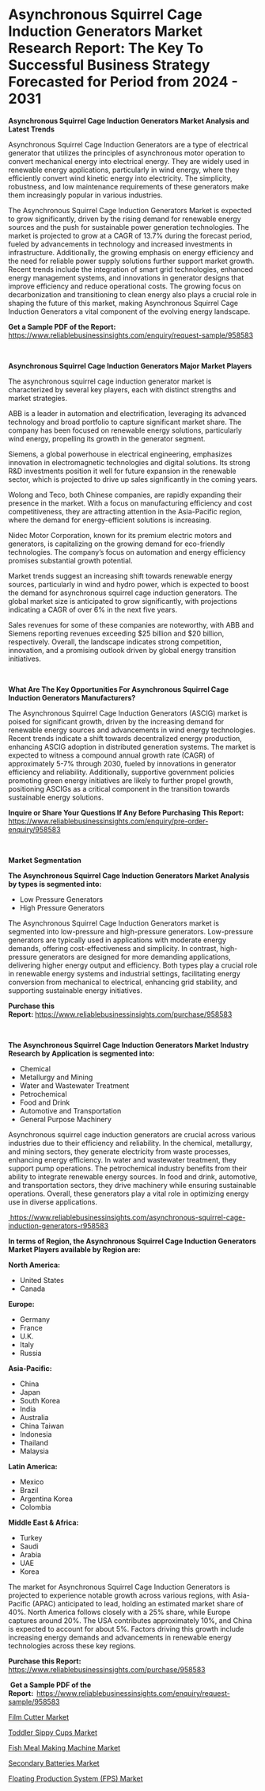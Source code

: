 <p><h1>Asynchronous Squirrel Cage Induction Generators Market Research Report: The Key To Successful Business Strategy Forecasted for Period from 2024 - 2031</h1></p><p><strong>Asynchronous Squirrel Cage Induction Generators Market Analysis and Latest Trends</strong></p>
<p><p>Asynchronous Squirrel Cage Induction Generators are a type of electrical generator that utilizes the principles of asynchronous motor operation to convert mechanical energy into electrical energy. They are widely used in renewable energy applications, particularly in wind energy, where they efficiently convert wind kinetic energy into electricity. The simplicity, robustness, and low maintenance requirements of these generators make them increasingly popular in various industries.</p><p>The Asynchronous Squirrel Cage Induction Generators Market is expected to grow significantly, driven by the rising demand for renewable energy sources and the push for sustainable power generation technologies. The market is projected to grow at a CAGR of 13.7% during the forecast period, fueled by advancements in technology and increased investments in infrastructure. Additionally, the growing emphasis on energy efficiency and the need for reliable power supply solutions further support market growth. Recent trends include the integration of smart grid technologies, enhanced energy management systems, and innovations in generator designs that improve efficiency and reduce operational costs. The growing focus on decarbonization and transitioning to clean energy also plays a crucial role in shaping the future of this market, making Asynchronous Squirrel Cage Induction Generators a vital component of the evolving energy landscape.</p></p>
<p><strong>Get a Sample PDF of the Report:&nbsp;</strong> <a href="https://www.reliablebusinessinsights.com/enquiry/request-sample/958583">https://www.reliablebusinessinsights.com/enquiry/request-sample/958583</a></p>
<p>&nbsp;</p>
<p><strong>Asynchronous Squirrel Cage Induction Generators Major Market Players</strong></p>
<p><p>The asynchronous squirrel cage induction generator market is characterized by several key players, each with distinct strengths and market strategies. </p><p>ABB is a leader in automation and electrification, leveraging its advanced technology and broad portfolio to capture significant market share. The company has been focused on renewable energy solutions, particularly wind energy, propelling its growth in the generator segment.</p><p>Siemens, a global powerhouse in electrical engineering, emphasizes innovation in electromagnetic technologies and digital solutions. Its strong R&D investments position it well for future expansion in the renewable sector, which is projected to drive up sales significantly in the coming years.</p><p>Wolong and Teco, both Chinese companies, are rapidly expanding their presence in the market. With a focus on manufacturing efficiency and cost competitiveness, they are attracting attention in the Asia-Pacific region, where the demand for energy-efficient solutions is increasing.</p><p>Nidec Motor Corporation, known for its premium electric motors and generators, is capitalizing on the growing demand for eco-friendly technologies. The company’s focus on automation and energy efficiency promises substantial growth potential.</p><p>Market trends suggest an increasing shift towards renewable energy sources, particularly in wind and hydro power, which is expected to boost the demand for asynchronous squirrel cage induction generators. The global market size is anticipated to grow significantly, with projections indicating a CAGR of over 6% in the next five years.</p><p>Sales revenues for some of these companies are noteworthy, with ABB and Siemens reporting revenues exceeding $25 billion and $20 billion, respectively. Overall, the landscape indicates strong competition, innovation, and a promising outlook driven by global energy transition initiatives.</p></p>
<p>&nbsp;</p>
<p><strong>What Are The Key Opportunities For Asynchronous Squirrel Cage Induction Generators Manufacturers?</strong></p>
<p><p>The Asynchronous Squirrel Cage Induction Generators (ASCIG) market is poised for significant growth, driven by the increasing demand for renewable energy sources and advancements in wind energy technologies. Recent trends indicate a shift towards decentralized energy production, enhancing ASCIG adoption in distributed generation systems. The market is expected to witness a compound annual growth rate (CAGR) of approximately 5-7% through 2030, fueled by innovations in generator efficiency and reliability. Additionally, supportive government policies promoting green energy initiatives are likely to further propel growth, positioning ASCIGs as a critical component in the transition towards sustainable energy solutions.</p></p>
<p><strong>Inquire or Share Your Questions If Any Before Purchasing This Report:</strong> <a href="https://www.reliablebusinessinsights.com/enquiry/pre-order-enquiry/958583">https://www.reliablebusinessinsights.com/enquiry/pre-order-enquiry/958583</a></p>
<p>&nbsp;</p>
<p><strong>Market Segmentation</strong></p>
<p><strong>The Asynchronous Squirrel Cage Induction Generators Market Analysis by types is segmented into:</strong></p>
<p><ul><li>Low Pressure Generators</li><li>High Pressure Generators</li></ul></p>
<p><p>The Asynchronous Squirrel Cage Induction Generators market is segmented into low-pressure and high-pressure generators. Low-pressure generators are typically used in applications with moderate energy demands, offering cost-effectiveness and simplicity. In contrast, high-pressure generators are designed for more demanding applications, delivering higher energy output and efficiency. Both types play a crucial role in renewable energy systems and industrial settings, facilitating energy conversion from mechanical to electrical, enhancing grid stability, and supporting sustainable energy initiatives.</p></p>
<p><strong>Purchase this Report:&nbsp;</strong><a href="https://www.reliablebusinessinsights.com/purchase/958583">https://www.reliablebusinessinsights.com/purchase/958583</a></p>
<p>&nbsp;</p>
<p><strong>The Asynchronous Squirrel Cage Induction Generators Market Industry Research by Application is segmented into:</strong></p>
<p><ul><li>Chemical</li><li>Metallurgy and Mining</li><li>Water and Wastewater Treatment</li><li>Petrochemical</li><li>Food and Drink</li><li>Automotive and Transportation</li><li>General Purpose Machinery</li></ul></p>
<p><p>Asynchronous squirrel cage induction generators are crucial across various industries due to their efficiency and reliability. In the chemical, metallurgy, and mining sectors, they generate electricity from waste processes, enhancing energy efficiency. In water and wastewater treatment, they support pump operations. The petrochemical industry benefits from their ability to integrate renewable energy sources. In food and drink, automotive, and transportation sectors, they drive machinery while ensuring sustainable operations. Overall, these generators play a vital role in optimizing energy use in diverse applications.</p></p>
<p><a href="https://www.reliablebusinessinsights.com/asynchronous-squirrel-cage-induction-generators-r958583">&nbsp;https://www.reliablebusinessinsights.com/asynchronous-squirrel-cage-induction-generators-r958583</a></p>
<p><strong>In terms of Region, the Asynchronous Squirrel Cage Induction Generators Market Players available by Region are:</strong></p>
<p>
    <p> <strong> North America: </strong>
        <ul>
            <li>United States</li>
            <li>Canada</li>
        </ul>
        </p> 
    <p> <strong> Europe: </strong>
        <ul>
            <li>Germany</li>
            <li>France</li>
            <li>U.K.</li>
            <li>Italy</li>
            <li>Russia</li>
        </ul>
        </p> 
    <p> <strong> Asia-Pacific: </strong>
        <ul>
            <li>China</li>
            <li>Japan</li>
            <li>South Korea</li>
            <li>India</li>
            <li>Australia</li>
            <li>China Taiwan</li>
            <li>Indonesia</li>
            <li>Thailand</li>
            <li>Malaysia</li>
        </ul>
        </p> 
    <p> <strong> Latin America: </strong>
        <ul>
            <li>Mexico</li>
            <li>Brazil</li>
            <li>Argentina Korea</li>
            <li>Colombia</li>
        </ul>
        </p> 
    <p> <strong> Middle East & Africa: </strong>
        <ul>
            <li>Turkey</li>
            <li>Saudi</li>
            <li>Arabia</li>
            <li>UAE</li>
            <li>Korea</li>
        </ul>
    </p>
    </p>
<p><p>The market for Asynchronous Squirrel Cage Induction Generators is projected to experience notable growth across various regions, with Asia-Pacific (APAC) anticipated to lead, holding an estimated market share of 40%. North America follows closely with a 25% share, while Europe captures around 20%. The USA contributes approximately 10%, and China is expected to account for about 5%. Factors driving this growth include increasing energy demands and advancements in renewable energy technologies across these key regions.</p></p>
<p><strong>Purchase this Report: </strong><a href="https://www.reliablebusinessinsights.com/purchase/958583">https://www.reliablebusinessinsights.com/purchase/958583</a></p>
<p>&nbsp;<strong>Get a Sample PDF of the Report:&nbsp;&nbsp;</strong><a href="https://www.reliablebusinessinsights.com/enquiry/request-sample/958583">https://www.reliablebusinessinsights.com/enquiry/request-sample/958583</a></p>
<p><strong></strong></p>
<p><p><a href="https://www.linkedin.com/pulse/role-film-cutter-market-applications-video-clipsauto-industryart-2iq1e?trackingId=f1MAThYMSLK4%2Fu3IS1VGSA%3D%3D">Film Cutter Market</a></p><p><a href="https://github.com/alesiasc0na/Market-Research-Report-List-1/blob/main/toddler-sippy-cups-market.md">Toddler Sippy Cups Market</a></p><p><a href="https://www.linkedin.com/pulse/fish-meal-making-machine-market-trends-focusing-insight-forecast-je2he?trackingId=NXIJ9bgES56xDjun1MqyKQ%3D%3D">Fish Meal Making Machine Market</a></p><p><a href="https://medium.com/@natoshajacobsk69/this-secondary-batteries-market-research-report-evaluates-the-key-market-trends-drivers-and-e6b0f342e58c">Secondary Batteries Market</a></p><p><a href="https://github.com/WayneHopkins413/Market-Research-Report-List-1/blob/main/floating-production-system-fps-market.md">Floating Production System (FPS) Market</a></p></p>